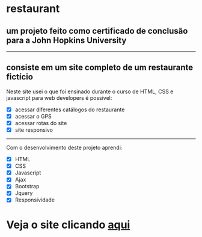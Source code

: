 # restaurant
## um projeto feito como certificado de conclusão para a John Hopkins University
----
consiste em um site completo de um restaurante fictício
----
Neste site usei o que foi ensinado durante o curso de HTML, CSS e javascript para web developers
é possivel: 
- [x] acessar diferentes catálogos do restaurante
- [x] acessar o GPS
- [x] acessar rotas do site
- [x] site responsivo
----
Com o desenvolvimento deste projeto aprendi:
- [x] HTML
- [x] CSS
- [x] Javascript
- [x] Ajax
- [x] Bootstrap
- [x] Jquery
- [x] Responsividade

# Veja o site clicando [aqui](https://luanbian.github.io/restaurant/)
